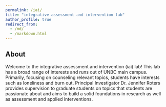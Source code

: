 ```yaml
---
permalink: /iai/
title: "integrative assessment and intervention lab"
author_profile: true
redirect_from: 
  - /md/
  - /markdown.html
---
```


## About

Welcome to the integrative assessment and intervention (iai) lab! This lab has a broad range of interests and runs out of UNBC main campus. Primarily, focusing on counseling relevant topics, students have interests such as loneliness and burn out. Principal Investigator Dr. Jennifer Roters provides supervision to graduate students on topics that students are passionate about and aims to build a solid foundations in research as well as assessment and applied interventions.

